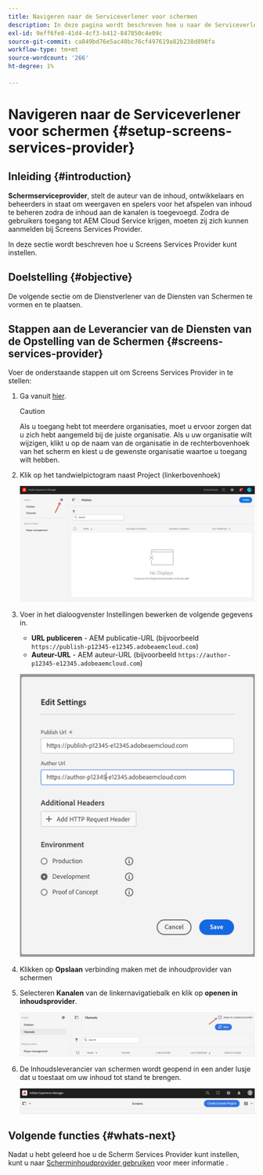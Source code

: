 ```yaml
---
title: Navigeren naar de Serviceverlener voor schermen
description: In deze pagina wordt beschreven hoe u naar de Serviceverlener voor schermen kunt navigeren.
exl-id: 9eff6fe8-41d4-4cf3-b412-847850c4e09c
source-git-commit: ca849bd76e5ac40bc76cf497619a82b238d898fa
workflow-type: tm+mt
source-wordcount: '266'
ht-degree: 1%

---
```


# Navigeren naar de Serviceverlener voor schermen {#setup-screens-services-provider}

## Inleiding {#introduction}

**Schermserviceprovider**, stelt de auteur van de inhoud, ontwikkelaars en beheerders in staat om weergaven en spelers voor het afspelen van inhoud te beheren zodra de inhoud aan de kanalen is toegevoegd. Zodra de gebruikers toegang tot AEM Cloud Service krijgen, moeten zij zich kunnen aanmelden bij Screens Services Provider.

In deze sectie wordt beschreven hoe u Screens Services Provider kunt instellen.


## Doelstelling {#objective}

De volgende sectie om de Dienstverlener van de Diensten van Schermen te vormen en te plaatsen.

## Stappen aan de Leverancier van de Diensten van de Opstelling van de Schermen {#screens-services-provider}

Voer de onderstaande stappen uit om Screens Services Provider in te stellen:

1. Ga vanuit [hier](https://experience.adobe.com/screens).

   >[!CAUTION]
   >Als u toegang hebt tot meerdere organisaties, moet u ervoor zorgen dat u zich hebt aangemeld bij de juiste organisatie. Als u uw organisatie wilt wijzigen, klikt u op de naam van de organisatie in de rechterbovenhoek van het scherm en kiest u de gewenste organisatie waartoe u toegang wilt hebben.

2. Klik op het tandwielpictogram naast Project (linkerbovenhoek)

   ![afbeelding](/help/screens-cloud/assets/configure/configure-screens0.png)

3. Voer in het dialoogvenster Instellingen bewerken de volgende gegevens in.
   * **URL publiceren** - AEM publicatie-URL (bijvoorbeeld `https://publish-p12345-e12345.adobeaemcloud.com`)
   * **Auteur-URL** - AEM auteur-URL (bijvoorbeeld `https://author-p12345-e12345.adobeaemcloud.com`)

   ![afbeelding](/help/screens-cloud/assets/configure/configure-screens4.png)

4. Klikken op **Opslaan** verbinding maken met de inhoudprovider van schermen

5. Selecteren **Kanalen** van de linkernavigatiebalk en klik op **openen in inhoudsprovider**.

   ![afbeelding](/help/screens-cloud/assets/configure/configure-screens1.png)

6. De Inhoudsleverancier van schermen wordt geopend in een ander lusje dat u toestaat om uw inhoud tot stand te brengen.

   ![afbeelding](/help/screens-cloud/assets/configure/configure-screens2.png)

## Volgende functies {#whats-next}

Nadat u hebt geleerd hoe u de Scherm Services Provider kunt instellen, kunt u naar [Scherminhoudprovider gebruiken](https://experienceleague.adobe.com/docs/experience-manager-cloud-service/screens-as-cloud-service/configure-screens-cloud/using-screens-content-provider.html?lang=end) voor meer informatie .
